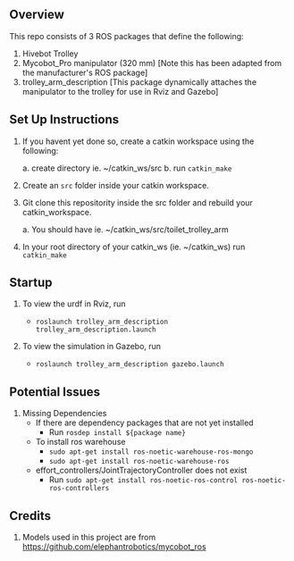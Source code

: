 ## Overview
This repo consists of 3 ROS packages that define the following:
1. Hivebot Trolley
2. Mycobot_Pro manipulator (320 mm) [Note this has been adapted from the manufacturer's ROS package]
3. trolley_arm_description [This package dynamically attaches the manipulator to the trolley for use in Rviz and Gazebo]


## Set Up Instructions
1. If you havent yet done so, create a catkin workspace using the following:

    a. create directory ie. ~/catkin_ws/src
    b. run `catkin_make`

2. Create an `src` folder inside your catkin workspace.

2. Git clone this repositority inside the src folder and rebuild your catkin_workspace.

    a. You should have ie. ~/catkin_ws/src/toilet_trolley_arm
    
3. In your root directory of your catkin_ws (ie. ~/catkin_ws) run `catkin_make`

## Startup 
1. To view the urdf in Rviz, run
    -  `roslaunch trolley_arm_description trolley_arm_description.launch`

2. To view the simulation in Gazebo, run
    - `roslaunch trolley_arm_description gazebo.launch`
    
## Potential Issues
1. Missing Dependencies
    - If there are dependency packages that are not yet installed
      - Run `rosdep install ${package name}`
    - To install ros warehouse
      - `sudo apt-get install ros-noetic-warehouse-ros-mongo`
      - `sudo apt-get install ros-noetic-warehouse-ros`
    - effort_controllers/JointTrajectoryController does not exist
      - Run `sudo apt-get install ros-noetic-ros-control ros-noetic-ros-controllers`
## Credits
1. Models used in this project are from https://github.com/elephantrobotics/mycobot_ros
